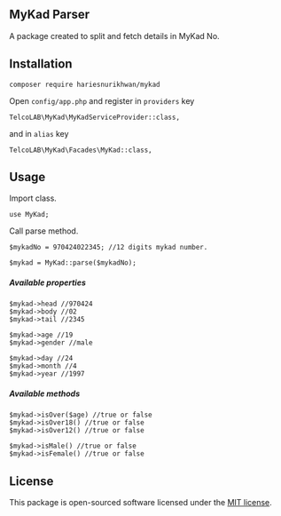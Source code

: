## MyKad Parser

A package created to split and fetch details in MyKad No.

## Installation

```
composer require hariesnurikhwan/mykad
```

Open ```config/app.php``` and register in ```providers``` key
```
TelcoLAB\MyKad\MyKadServiceProvider::class,
```

and in ```alias``` key
```
TelcoLAB\MyKad\Facades\MyKad::class,
```

## Usage

Import class.
```
use MyKad;
```

Call parse method.
```
$mykadNo = 970424022345; //12 digits mykad number.

$mykad = MyKad::parse($mykadNo);
```

##### Available properties

```
$mykad->head //970424
$mykad->body //02
$mykad->tail //2345

$mykad->age //19
$mykad->gender //male

$mykad->day //24
$mykad->month //4
$mykad->year //1997
```

##### Available methods

```
$mykad->isOver($age) //true or false
$mykad->isOver18() //true or false
$mykad->isOver12() //true or false

$mykad->isMale() //true or false
$mykad->isFemale() //true or false
```

## License

This package is open-sourced software licensed under the [MIT license](http://opensource.org/licenses/MIT).